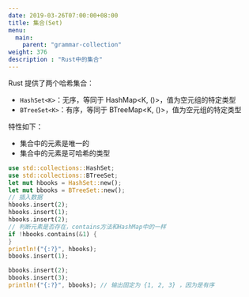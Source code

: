 ```yaml
---
date: 2019-03-26T07:00:00+08:00
title: 集合(Set)
menu:
  main:
    parent: "grammar-collection"
weight: 376
description : "Rust中的集合"
---
```


Rust 提供了两个哈希集合：

- `HashSet<K>`：无序，等同于 HashMap<K, ()>，值为空元组的特定类型
- `BTreeSet<K>`：有序，等同于 BTreeMap<K, ()>，值为空元组的特定类型

特性如下：

- 集合中的元素是唯一的
- 集合中的元素是可哈希的类型

```rust
use std::collections::HashSet;
use std::collections::BTreeSet;
let mut hbooks = HashSet::new();
let mut bbooks = BTreeSet::new();
// 插入数据
hbooks.insert(2);
hbooks.insert(1);
hbooks.insert(2);
// 判断元素是否存在，contains方法和HashMap中的一样
if !hbooks.contains(&1) {
}
println!("{:?}", hbooks);
bbooks.insert(1);

bbooks.insert(2);
bbooks.insert(3);
println!("{:?}", bbooks); // 输出固定为 {1, 2, 3} ，因为是有序
```
